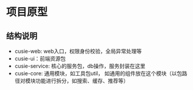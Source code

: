 # 项目原型

## 结构说明

- cusie-web: web入口，权限身份校验，全局异常处理等
- cusie-ui：前端资源包
- cusie-service: 核心的服务包，db操作，服务封装在这里
- cusie-core: 通用模块，如工具包util， 如通用的组件放在这个模块（以包路径对模块功能进行拆分，如搜索、缓存、推荐等）